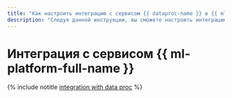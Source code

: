 ```yaml
---
title: "Как настроить интеграцию с сервисом {{ dataproc-name }} в {{ ml-platform-name }}"
description: "Следуя данной инструкции, вы сможете настроить интеграцию с сервисом {{ dataproc-name }} в {{ ml-platform-name }}."
---
```


# Интеграция с сервисом {{ ml-platform-full-name }}

{% include notitle [integration with data proc](../../_tutorials/datasphere/data-proc-integration.md) %}